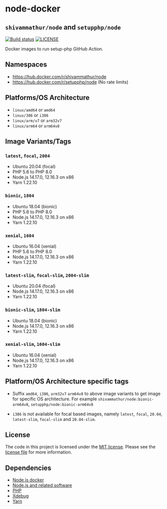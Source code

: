 # node-docker 
## `shivammathur/node` and `setupphp/node`

<a href="https://github.com/shivammathur/node-docker" title="Docker images to run setup-php GitHub Action"><img alt="Build status" src="https://github.com/shivammathur/node-docker/workflows/Build/badge.svg"></a>
<a href="https://github.com/shivammathur/node-docker/blob/main/LICENSE" title="license"><img alt="LICENSE" src="https://img.shields.io/badge/license-MIT-428f7e.svg"></a>

Docker images to run setup-php GitHub Action.

## Namespaces

- https://hub.docker.com/r/shivammathur/node
- https://hub.docker.com/r/setupphp/node (No rate limits)

## Platforms/OS Architecture

- `linux/amd64` or `amd64`
- `linux/386` or `i386`
- `linux/arm/v7` or `arm32v7`
- `linux/arm64` or `arm64v8`

## Image Variants/Tags

### `latest`, `focal`, `2004`

- Ubuntu 20.04 (focal)
- PHP 5.6 to PHP 8.0
- Node.js 14.17.0, 12.16.3 on x86
- Yarn 1.22.10

### `bionic`, `1804`

- Ubuntu 18.04 (bionic)
- PHP 5.6 to PHP 8.0
- Node.js 14.17.0, 12.16.3 on x86
- Yarn 1.22.10

### `xenial`, `1604`

- Ubuntu 16.04 (xenial)
- PHP 5.6 to PHP 8.0
- Node.js 14.17.0, 12.16.3 on x86
- Yarn 1.22.10

### `latest-slim`, `focal-slim`, `2004-slim`

- Ubuntu 20.04 (focal)
- Node.js 14.17.0, 12.16.3 on x86
- Yarn 1.22.10

### `bionic-slim`, `1804-slim`

- Ubuntu 18.04 (bionic)
- Node.js 14.17.0, 12.16.3 on x86
- Yarn 1.22.10

### `xenial-slim`, `1604-slim`

- Ubuntu 16.04 (xenial)
- Node.js 14.17.0, 12.16.3 on x86
- Yarn 1.22.10

## Platform/OS Architecture specific tags

- Suffix `amd64`, `i386`, `arm32v7` `arm64v8` to above image variants to get image for specific OS architecture.
For example `shivammathur/node:bionic-arm64v8`, `setupphp/node:bionic-arm64v8`

- `i386` is not available for focal based images, namely `latest`, `focal`, `20.04`, `latest-slim`, `focal-slim` and `20.04-slim`.


## License

The code in this project is licensed under the [MIT license](http://choosealicense.com/licenses/mit/).
Please see the [license file](LICENSE) for more information.

## Dependencies
- [Node.js docker](https://github.com/nodejs/docker-node/blob/master/LICENSE)
- [Node.js and related software](https://github.com/nodejs/node/blob/master/LICENSE)
- [PHP](https://github.com/php/php-src/blob/master/LICENSE)
- [Xdebug](https://github.com/xdebug/xdebug/blob/master/LICENSE)
- [Yarn](https://github.com/yarnpkg/yarn/blob/master/LICENSE)

